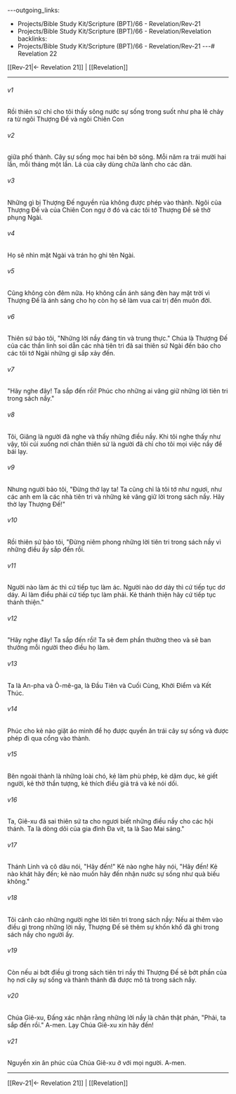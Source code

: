 ---outgoing_links:
  - Projects/Bible Study Kit/Scripture (BPT)/66 - Revelation/Rev-21
  - Projects/Bible Study Kit/Scripture (BPT)/66 - Revelation/Revelation
backlinks:
  - Projects/Bible Study Kit/Scripture (BPT)/66 - Revelation/Rev-21
---# Revelation 22

[[Rev-21|← Revelation 21]] | [[Revelation]]
***



###### v1 
Rồi thiên sứ chỉ cho tôi thấy sông nước sự sống trong suốt như pha lê chảy ra từ ngôi Thượng Đế và ngôi Chiên Con 

###### v2 
giữa phố thành. Cây sự sống mọc hai bên bờ sông. Mỗi năm ra trái mười hai lần, mỗi tháng một lần. Lá của cây dùng chữa lành cho các dân. 

###### v3 
Những gì bị Thượng Đế nguyền rủa không được phép vào thành. Ngôi của Thượng Đế và của Chiên Con ngự ở đó và các tôi tớ Thượng Đế sẽ thờ phụng Ngài. 

###### v4 
Họ sẽ nhìn mặt Ngài và trán họ ghi tên Ngài. 

###### v5 
Cũng không còn đêm nữa. Họ không cần ánh sáng đèn hay mặt trời vì Thượng Đế là ánh sáng cho họ còn họ sẽ làm vua cai trị đến muôn đời. 

###### v6 
Thiên sứ bảo tôi, "Những lời nầy đáng tin và trung thực." Chúa là Thượng Đế của các thần linh soi dẫn các nhà tiên tri đã sai thiên sứ Ngài đến báo cho các tôi tớ Ngài những gì sắp xảy đến. 

###### v7 
"Hãy nghe đây! Ta sắp đến rồi! Phúc cho những ai vâng giữ những lời tiên tri trong sách nầy." 

###### v8 
Tôi, Giăng là người đã nghe và thấy những điều nầy. Khi tôi nghe thấy như vậy, tôi cúi xuống nơi chân thiên sứ là người đã chỉ cho tôi mọi việc nầy để bái lạy. 

###### v9 
Nhưng người bảo tôi, "Đừng thờ lạy ta! Ta cũng chỉ là tôi tớ như ngươi, như các anh em là các nhà tiên tri và những kẻ vâng giữ lời trong sách nầy. Hãy thờ lạy Thượng Đế!" 

###### v10 
Rồi thiên sứ bảo tôi, "Đừng niêm phong những lời tiên tri trong sách nầy vì những điều ấy sắp đến rồi. 

###### v11 
Người nào làm ác thì cứ tiếp tục làm ác. Người nào dơ dáy thì cứ tiếp tục dơ dáy. Ai làm điều phải cứ tiếp tục làm phải. Kẻ thánh thiện hãy cứ tiếp tục thánh thiện." 

###### v12 
"Hãy nghe đây! Ta sắp đến rồi! Ta sẽ đem phần thưởng theo và sẽ ban thưởng mỗi người theo điều họ làm. 

###### v13 
Ta là An-pha và Ô-mê-ga, là Đầu Tiên và Cuối Cùng, Khởi Điểm và Kết Thúc. 

###### v14 
Phúc cho kẻ nào giặt áo mình để họ được quyền ăn trái cây sự sống và được phép đi qua cổng vào thành. 

###### v15 
Bên ngoài thành là những loài chó, kẻ làm phù phép, kẻ dâm dục, kẻ giết người, kẻ thờ thần tượng, kẻ thích điều giả trá và kẻ nói dối. 

###### v16 
Ta, Giê-xu đã sai thiên sứ ta cho ngươi biết những điều nầy cho các hội thánh. Ta là dòng dõi của gia đình Đa vít, ta là Sao Mai sáng." 

###### v17 
Thánh Linh và cô dâu nói, "Hãy đến!" Kẻ nào nghe hãy nói, "Hãy đến! Kẻ nào khát hãy đến; kẻ nào muốn hãy đến nhận nước sự sống như quà biếu không." 

###### v18 
Tôi cảnh cáo những người nghe lời tiên tri trong sách nầy: Nếu ai thêm vào điều gì trong những lời nầy, Thượng Đế sẽ thêm sự khốn khổ đã ghi trong sách nầy cho người ấy. 

###### v19 
Còn nếu ai bớt điều gì trong sách tiên tri nầy thì Thượng Đế sẽ bớt phần của họ nơi cây sự sống và thành thánh đã được mô tả trong sách nầy. 

###### v20 
Chúa Giê-xu, Đấng xác nhận rằng những lời nầy là chân thật phán, "Phải, ta sắp đến rồi." A-men. Lạy Chúa Giê-xu xin hãy đến! 

###### v21 
Nguyền xin ân phúc của Chúa Giê-xu ở với mọi người. A-men.

***
[[Rev-21|← Revelation 21]] | [[Revelation]]

